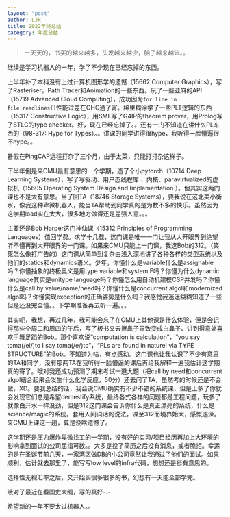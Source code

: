 ```yaml
---
layout: "post"
author: LJR
title: 2022年终总结
category: 年度总结
---
```


> 一天天的，书买的越来越多，头发越来越少，脑子越来越笨。。

继续是学习机器人的一年，学了不少现在已经忘掉的东西。

上半年补了本科没有上过计算机图形学的遗憾（15662 Computer Graphics），写了Rasteriser，Path Tracer和Animation的一些东西。玩了一些亚麻的API（15719 Advanced Cloud Computing），成功因为`for line in file.readlines()`性能过差在GHC通了宵。稀里糊涂学了一些PLT逻辑的东西（15317 Constructive Logic），用SML写了G4IP的theorem prover，用Prolog写了STLC的type checker。好，现在已经忘掉了。。还有一门不知道在讲什么PL东西的（98-317: Hype for Types）。。讲课的同学讲得很hype，我听得一脸懵逼很不hype。。

暑假在PingCAP远程打杂了三个月，由于太菜，只能打打杂这样子。

下半年倒是来CMU最有意思的一个学期，造了个小pytorch（10714 Deep Learning Systems），写了写驱动、用户态线程库
、内核、paravirtualized的虚拟机（15605 Operating System Design and Implementation
）。但其实这两门课也不是太有意思。当了回TA（18746 Storage Systems），要我说在这北美小衡水，像我这种卑微机器人，能当TA帮助到同学真的是为数不多的快乐。虽然因为这学期load实在太大，很多地方做得还是差强人意。。。

主要还是Bob Harper这门神仙课（15312 Principles of Programming Languages）值回学费。求学十几载，这门课是唯一一门让我从大开眼界到绝望听不懂再到大开眼界的一门课。如果来CMU只能上一门课，我选Bob的312。（笑死怎么像打广告的）这门课从简单到复杂由浅入深地讲了各种各样的类型系统以及他们的statics和dynamics语义。少年，你懂什么是variable什么是assignable吗？你懂抽象的终极奥义是用type variable和system F吗？你懂为什么dynamic language其实是unitype language吗？你懂怎么用自动机建模CSP并发吗？你懂什么是call by value/name/need吗？你懂什么是concurrent algol和modernized algol吗？你懂实现exception的正确姿势是什么吗？我感觉我迷迷糊糊知道了一些但是还没完全懂。。下学期准备再去听一遍。。。

其实吧，我想，再过几年，我可能会忘了在CMU上其他课是什么体验，但是会记得那些个周二和周四的午后，写了板书又去擦鼻子导致变成白鼻子、讲到得意处喜欢手舞足蹈的Bob。那个喜欢说“computation is calculation”，“you say toma(/ei/)to I say toma(/e/)to”，“PLs are found in nature! via TYPE STRUCTURE”的Bob。不知道为啥，有点感动。这门课也让我认识了不少有意思的TA和同学，没有那两TA在我听得一脸懵逼的课后再给我解释一遍我估计这学期真的寄了。哦对我还成功预测了期末考试一道大题（把call by need和concurrent algol结合起来会发生什么化学反应，50分）还去问了TA，虽然考的时候还是不会做，XD。要我总结的话，我会说CMU确实有不少不错的系统课，但是上多了你就会发现它们总是希望demestify系统，最终各式各样的问题都是工程问题，玩多了就像白开水一样没劲，但是312这门课会告诉你什么是真正漂亮的系统，什么是science/magic的系统。套用人间词话的说法，课至312而境界始大，感慨遂深。来CMU上课这一趟，算是没啥遗憾了。

这学期还是压力爆炸卑微找工的一学期，没有好的实习/项目经历再加上大环境的影响拿到面试的公司屈指可数。。大多是投了简历之后没有消息，或者脆拒。幸运的是在圣诞节前几天，一家湾区做DB的小公司竟然让我通过了他们的面试。如果顺利，估计就去那里了，能写写low level的infra代码，想想还是挺有意思的。

选择性无视汇率之后，又开始买很多很多的书，幻想有一天能全部学完。

哦对了最近在看国史大纲，写的真好-.-

希望新的一年不要太过机器人。。
